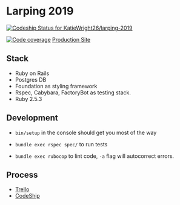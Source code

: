 # Larping 2019
[![Codeship Status for KatieWright26/larping-2019](https://app.codeship.com/projects/468cbf20-9341-0137-aedd-0abc6129a811/status?branch=master)](https://app.codeship.com/projects/356715)

[![Code coverage](https://codecov.io/gh/KatieWright26/larping-2019/coverage.svg?branch=master)](https://codecov.io/gh/KatieWright26/larping-2019/coverage.svg?branch=master)
[Production Site](https://larping-2019.herokuapp.com/)

## Stack
- Ruby on Rails
- Postgres DB
- Foundation as styling framework
- Rspec, Cabybara, FactoryBot as testing stack.
- Ruby 2.5.3

## Development

- `bin/setup` in the console should get you most of the way

- `bundle exec rspec spec/` to run tests

- `bundle exec rubocop` to lint code, `-a` flag will autocorrect errors.

## Process

- [Trello](https://trello.com/b/MgBHh1B8/larp)
- [CodeShip](https://app.codeship.com/projects/468cbf20-9341-0137-aedd-0abc6129a811)